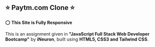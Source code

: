 ## ⭐ Paytm.com Clone ⭐

⭕ **This Site is Fully Responsive**


This is an assignment given in **"JavaScript Full Stack Web Developer Bootcamp"** by **iNeuron**, built using **HTML5, CSS3 and Tailwind CSS**.

